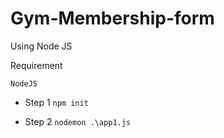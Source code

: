 # Gym-Membership-form
Using Node JS


Requirement

`NodeJS`

- Step 1
`npm init`

- Step 2
`nodemon .\app1.js`

